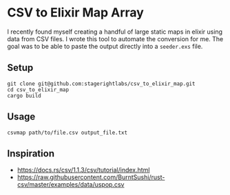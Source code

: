 # CSV to Elixir Map Array

I recently found myself creating a handful of large static maps in elixir using data from CSV files.  I wrote this tool to automate the conversion for me. The goal was to be able to paste the output directly into a `seeder.exs` file.

## Setup

```
git clone git@github.com:stagerightlabs/csv_to_elixir_map.git
cd csv_to_elixir_map
cargo build
```

## Usage

```
csvmap path/to/file.csv output_file.txt
```

## Inspiration

- https://docs.rs/csv/1.1.3/csv/tutorial/index.html
- https://raw.githubusercontent.com/BurntSushi/rust-csv/master/examples/data/uspop.csv
